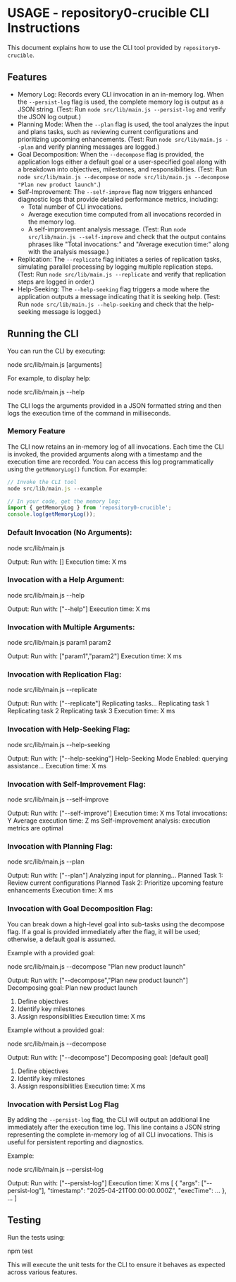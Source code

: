 # USAGE - repository0-crucible CLI Instructions

This document explains how to use the CLI tool provided by `repository0-crucible`.

## Features

- Memory Log: Records every CLI invocation in an in-memory log. When the `--persist-log` flag is used, the complete memory log is output as a JSON string. (Test: Run `node src/lib/main.js --persist-log` and verify the JSON log output.)
- Planning Mode: When the `--plan` flag is used, the tool analyzes the input and plans tasks, such as reviewing current configurations and prioritizing upcoming enhancements. (Test: Run `node src/lib/main.js --plan` and verify planning messages are logged.)
- Goal Decomposition: When the `--decompose` flag is provided, the application logs either a default goal or a user-specified goal along with a breakdown into objectives, milestones, and responsibilities. (Test: Run `node src/lib/main.js --decompose` or `node src/lib/main.js --decompose "Plan new product launch"`.)
- Self-Improvement: The `--self-improve` flag now triggers enhanced diagnostic logs that provide detailed performance metrics, including:
  - Total number of CLI invocations.
  - Average execution time computed from all invocations recorded in the memory log.
  - A self-improvement analysis message. (Test: Run `node src/lib/main.js --self-improve` and check that the output contains phrases like "Total invocations:" and "Average execution time:" along with the analysis message.)
- Replication: The `--replicate` flag initiates a series of replication tasks, simulating parallel processing by logging multiple replication steps. (Test: Run `node src/lib/main.js --replicate` and verify that replication steps are logged in order.)
- Help-Seeking: The `--help-seeking` flag triggers a mode where the application outputs a message indicating that it is seeking help. (Test: Run `node src/lib/main.js --help-seeking` and check that the help-seeking message is logged.)

## Running the CLI

You can run the CLI by executing:

  node src/lib/main.js [arguments]

For example, to display help:

  node src/lib/main.js --help

The CLI logs the arguments provided in a JSON formatted string and then logs the execution time of the command in milliseconds.

### Memory Feature

The CLI now retains an in-memory log of all invocations. Each time the CLI is invoked, the provided arguments along with a timestamp and the execution time are recorded. You can access this log programmatically using the `getMemoryLog()` function. For example:

```js
// Invoke the CLI tool
node src/lib/main.js --example

// In your code, get the memory log:
import { getMemoryLog } from 'repository0-crucible';
console.log(getMemoryLog());
```

### Default Invocation (No Arguments):

  node src/lib/main.js

  Output:
  Run with: []
  Execution time: X ms

### Invocation with a Help Argument:

  node src/lib/main.js --help

  Output:
  Run with: ["--help"]
  Execution time: X ms

### Invocation with Multiple Arguments:

  node src/lib/main.js param1 param2

  Output:
  Run with: ["param1","param2"]
  Execution time: X ms

### Invocation with Replication Flag:

  node src/lib/main.js --replicate

  Output:
  Run with: ["--replicate"]
  Replicating tasks...
  Replicating task 1
  Replicating task 2
  Replicating task 3
  Execution time: X ms

### Invocation with Help-Seeking Flag:

  node src/lib/main.js --help-seeking

  Output:
  Run with: ["--help-seeking"]
  Help-Seeking Mode Enabled: querying assistance...
  Execution time: X ms

### Invocation with Self-Improvement Flag:

  node src/lib/main.js --self-improve

  Output:
  Run with: ["--self-improve"]
  Execution time: X ms
  Total invocations: Y
  Average execution time: Z ms
  Self-improvement analysis: execution metrics are optimal

### Invocation with Planning Flag:

  node src/lib/main.js --plan

  Output:
  Run with: ["--plan"]
  Analyzing input for planning...
  Planned Task 1: Review current configurations
  Planned Task 2: Prioritize upcoming feature enhancements
  Execution time: X ms

### Invocation with Goal Decomposition Flag:

You can break down a high-level goal into sub-tasks using the decompose flag. If a goal is provided immediately after the flag, it will be used; otherwise, a default goal is assumed.

Example with a provided goal:

  node src/lib/main.js --decompose "Plan new product launch"

  Output:
  Run with: ["--decompose","Plan new product launch"]
  Decomposing goal: Plan new product launch
  1. Define objectives
  2. Identify key milestones
  3. Assign responsibilities
  Execution time: X ms

Example without a provided goal:

  node src/lib/main.js --decompose

  Output:
  Run with: ["--decompose"]
  Decomposing goal: [default goal]
  1. Define objectives
  2. Identify key milestones
  3. Assign responsibilities
  Execution time: X ms

### Invocation with Persist Log Flag

By adding the `--persist-log` flag, the CLI will output an additional line immediately after the execution time log. This line contains a JSON string representing the complete in-memory log of all CLI invocations. This is useful for persistent reporting and diagnostics.

Example:

  node src/lib/main.js --persist-log

  Output:
  Run with: ["--persist-log"]
  Execution time: X ms
  [ { "args": ["--persist-log"], "timestamp": "2025-04-21T00:00:00.000Z", "execTime": ... }, ... ]

## Testing

Run the tests using:

  npm test

This will execute the unit tests for the CLI to ensure it behaves as expected across various features.
